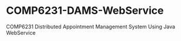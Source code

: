 # COMP6231-DAMS-WebService
COMP6231 Distributed Appointment Management System Using Java WebService
